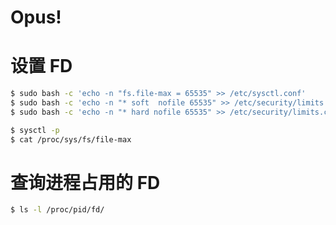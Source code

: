 # Opus!

# 设置 FD

```sh
$ sudo bash -c 'echo -n "fs.file-max = 65535" >> /etc/sysctl.conf'
$ sudo bash -c 'echo -n "* soft  nofile 65535" >> /etc/security/limits.conf'
$ sudo bash -c 'echo -n "* hard nofile 65535" >> /etc/security/limits.conf'

$ sysctl -p
$ cat /proc/sys/fs/file-max
```

# 查询进程占用的 FD

```sh
$ ls -l /proc/pid/fd/
```
